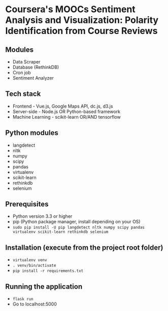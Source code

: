 Coursera's MOOCs Sentiment Analysis and Visualization: Polarity Identification from Course Reviews
==================================================================================================

## Modules
* Data Scraper
* Database (RethinkDB)
* Cron job
* Sentiment Analyzer

## Tech stack
* Frontend - Vue.js, Google Maps API, dc.js, d3.js
* Server-side - Node.js OR Python-based framework
* Machine Learning - scikit-learn OR/AND tensorflow

## Python modules
* langdetect
* nltk
* numpy
* scipy
* pandas
* virtualenv
* scikit-learn
* rethinkdb
* selenium

## Prerequisites
* Python version 3.3 or higher
* pip (Python package manager, install depending on your OS)
* `sudo pip install -U pip langdetect nltk numpy scipy pandas virtualenv scikit-learn rethinkdb selenium`

## Installation (execute from the project root folder)
* `virtualenv venv`
* `. venv/bin/activate`
* `pip install -r requirements.txt`

## Running the application
* `flask run`
* Go to localhost:5000